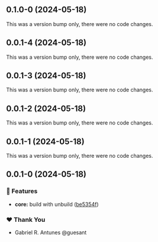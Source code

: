 ## 0.1.0-0 (2024-05-18)

This was a version bump only, there were no code changes.

## 0.0.1-4 (2024-05-18)

This was a version bump only, there were no code changes.

## 0.0.1-3 (2024-05-18)

This was a version bump only, there were no code changes.

## 0.0.1-2 (2024-05-18)

This was a version bump only, there were no code changes.

## 0.0.1-1 (2024-05-18)

This was a version bump only, there were no code changes.

## 0.0.1-0 (2024-05-18)


### 🚀 Features

- **core:** build with unbuild ([be5354f](https://github.com/guesant/unispec/commit/be5354f))

### ❤️  Thank You

- Gabriel R. Antunes @guesant